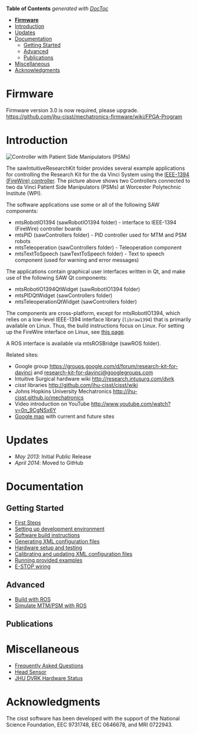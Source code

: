 <!-- START doctoc generated TOC please keep comment here to allow auto update -->
<!-- DON'T EDIT THIS SECTION, INSTEAD RE-RUN doctoc TO UPDATE -->
**Table of Contents**  *generated with [DocToc](http://doctoc.herokuapp.com/)*

- [**Firmware**](#firmware)
- [Introduction](#introduction)
- [Updates](#updates)
- [Documentation](#documentation)
  - [Getting Started](#getting-started)
  - [Advanced](#advanced)
  - [Publications](#publications)
- [Miscellaneous](#miscellaneous)
- [Acknowledgments](#acknowledgments)

<!-- END doctoc generated TOC please keep comment here to allow auto update -->

# **Firmware**
Firmware version 3.0 is now required, please upgrade.
https://github.com/jhu-cisst/mechatronics-firmware/wiki/FPGA-Program 

# Introduction

![Controller with Patient Side Manipulators (PSMs)](/jhu-dvrk/sawIntuitiveResearchKit/wiki/ControllerWithPSM.jpg)

The sawIntuitiveResearchKit folder provides several example applications for controlling the Research Kit for the da Vinci System using the [IEEE-1394 (FireWire) controller](http://jhu-cisst.github.io/mechatronics/). The picture above shows two Controllers connected to two da Vinci Patient Side Manipulators (PSMs) at Worcester Polytechnic Institute (WPI).

The software applications use some or all of the following SAW components:
* mtsRobotIO1394 (sawRobotIO1394 folder) - interface to IEEE-1394 (FireWire) controller boards
* mtsPID (sawControllers folder) - PID controller used for MTM and PSM robots
* mtsTeleoperation (sawControllers folder) - Teleoperation component
* mtsTextToSpeech (sawTextToSpeech folder) - Text to speech component (used for warning and error messages)

The applications contain graphical user interfaces written in Qt, and make use of the following SAW Qt components:
* mtsRobotIO1394QtWidget (sawRobotIO1394 folder)
* mtsPIDQtWidget (sawControllers folder)
* mtsTeleoperationQtWidget (sawControllers folder)

The components are cross-platform, except for mtsRobotIO1394, which relies on a low-level IEEE-1394 interface library (`libraw1394`) that is primarily available on Linux. Thus, the build instructions focus on Linux. For setting up the FireWire interface on Linux, see [this page](/jhu-cisst/mechatronics-software/wiki/Development-Environment).

A ROS interface is available via mtsROSBridge (sawROS folder).

Related sites:
* Google group https://groups.google.com/d/forum/research-kit-for-davinci and research-kit-for-davinci@googlegroups.com
* Intuitive Surgical hardware wiki http://research.intusurg.com/dvrk
* *cisst* libraries http://github.com/jhu-cisst/cisst/wiki
* Johns Hopkins University Mechatronics http://jhu-cisst.github.io/mechatronics
* Video introduction on YouTube http://www.youtube.com/watch?v=0n_9CgNSx6Y
* [Google map](https://mapsengine.google.com/map/embed?mid=z14AfgTT1a9w.ktOc3SMAsVF4) with current and future sites 

# Updates

* *May 2013*: Initial Public Release
* *April 2014*: Moved to GitHub

# Documentation

## Getting Started

* [First Steps](/jhu-dvrk/sawIntuitiveResearchKit/wiki/FirstSteps)
* [Setting up development environment](/jhu-cisst/mechatronics-software/wiki/Development-Environment)
* [Software build instructions](/jhu-dvrk/sawIntuitiveResearchKit/wiki/Build)
* [Generating XML configuration files](/jhu-dvrk/sawIntuitiveResearchKit/wiki/XMLConfig)
* [Hardware setup and testing](/jhu-dvrk/sawIntuitiveResearchKit/wiki/Hardware)
* [Calibrating and updating XML configuration files](/jhu-dvrk/sawIntuitiveResearchKit/wiki/Calibration)
* [Running provided examples](/jhu-dvrk/sawIntuitiveResearchKit/wiki/Examples)
* [E-STOP wiring](/jhu-dvrk/sawIntuitiveResearchKit/wiki/ESTOP)

## Advanced 

* [Build with ROS](/jhu-dvrk/dvrk-ros)
* [Simulate MTM/PSM with ROS](/jhu-dvrk/sawIntuitiveResearchKit/wiki/Simulation)

## Publications

# Miscellaneous

* [Frequently Asked Questions](/jhu-dvrk/sawIntuitiveResearchKit/wiki/FAQ)
* [Head Sensor](/jhu-dvrk/sawIntuitiveResearchKit/wiki/HeadSensor)
* [JHU DVRK Hardware Status](JHU-DVRK-Hardware-Status)


# Acknowledgments

The cisst software has been developed with the support of the National Science Foundation, EEC 9731748, EEC 0646678, and MRI 0722943.
